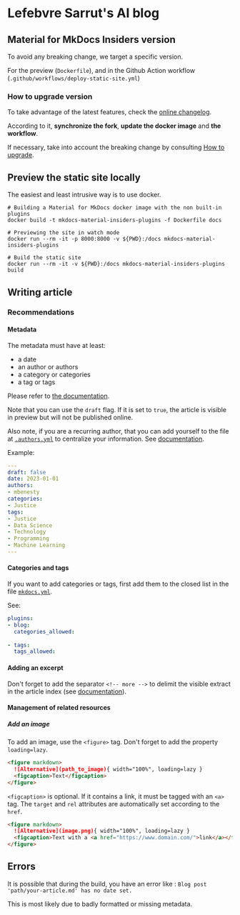# Lefebvre Sarrut's AI blog

## Material for MkDocs Insiders version

To avoid any breaking change, we target a specific version.

For the preview (`Dockerfile`),
and in the Github Action workflow (`.github/workflows/deploy-static-site.yml`)

### How to upgrade version

To take advantage of the latest features, check
the [online changelog](https://squidfunk.github.io/mkdocs-material/insiders/changelog/).

According to it, **synchronize the fork**, **update the docker image** and **the workflow**.

If necessary, take into account the breaking change by
consulting [How to upgrade](https://squidfunk.github.io/mkdocs-material/upgrade/).

## Preview the static site locally

The easiest and least intrusive way is to use docker.

```shell
# Building a Material for MkDocs docker image with the non built-in plugins
docker build -t mkdocs-material-insiders-plugins -f Dockerfile docs
```

```shell
# Previewing the site in watch mode
docker run --rm -it -p 8000:8000 -v ${PWD}:/docs mkdocs-material-insiders-plugins
```

```shell
# Build the static site
docker run --rm -it -v ${PWD}:/docs mkdocs-material-insiders-plugins build
```

## Writing article

### Recommendations

#### Metadata

The metadata must have at least:

- a date
- an author or authors
- a category or categories
- a tag or tags

Please refer to [the documentation](https://squidfunk.github.io/mkdocs-material/setup/setting-up-a-blog/#usage).

Note that you can use the `draft` flag. If it is set to `true`, the article is visible in preview but will not be published online.

Also note, if you are a recurring author, that you can add yourself to the file at [`.authors.yml`](docs/.authors.yml) to centralize your information. See [documentation](https://squidfunk.github.io/mkdocs-material/setup/setting-up-a-blog/#adding-authors).

Example: 
```yaml
---
draft: false
date: 2023-01-01
authors:
- mbenesty
categories:
- Justice
tags:
- Justice
- Data Science
- Technology
- Programming
- Machine Learning
---
```

#### Categories and tags

If you want to add categories or tags, first add them to the closed list in the file [`mkdocs.yml`](mkdocs.yml).

See:
```yaml
plugins:
- blog:
  categories_allowed:
    
- tags:
  tags_allowed:
```

#### Adding an excerpt

Don't forget to add the separator `<!-- more -->` to delimit the visible extract in the article index (see [documentation](https://squidfunk.github.io/mkdocs-material/setup/setting-up-a-blog/#adding-an-excerpt)).

#### Management of related resources

##### Add an image

To add an image, use the `<figure>` tag.
Don't forget to add the property `loading=lazy`.

```markdown
<figure markdown>
  ![Alternative](path_to_image){ width="100%", loading=lazy }
  <figcaption>Text</figcaption>
</figure>
```

`<figcaption>` is optional. If it contains a link, it must be tagged with an `<a>` tag.
The `target` and `rel` attributes are automatically set according to the `href`.

```markdown
<figure markdown>
  ![Alternative](image.png){ width="100%", loading=lazy }
  <figcaption>Text with a <a href="https://www.domain.com/">link</a></figcaption>
</figure>
```

## Errors

It is possible that during the build, you have an error like :
`Blog post 'path/your-article.md' has no date set.`

This is most likely due to badly formatted or missing metadata.  
